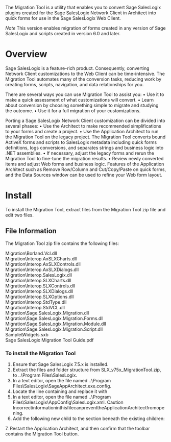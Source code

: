 The Migration Tool is a utility that enables you to convert Sage SalesLogix plugins created for the Sage SalesLogix Network Client in Architect into quick forms for use in the Sage SalesLogix Web Client.

*Note*	This version enables migration of forms created in any version of Sage SalesLogix and scripts created in version 6.0 and later.

Overview
========
Sage SalesLogix is a feature-rich product. Consequently, converting Network Client customizations to the Web Client can be time-intensive. The Migration Tool automates many of the conversion tasks, reducing work by creating forms, scripts, navigation, and data relationships for you.

There are several ways you can use Migration Tool to assist you:
•	Use it to make a quick assessment of what customizations will convert.
•	Learn about conversion by choosing something simple to migrate and studying the outcome.
•	Use it for a full migration of your customizations.

Porting a Sage SalesLogix Network Client customization can be divided into several phases:
•	Use the Architect to make recommended simplifications to your forms and create a project.
•	Use the Application Architect to run the Migration Tool on the legacy project. The Migration Tool converts bound ActiveX forms and scripts to SalesLogix metadata including quick forms definitions, logs conversions, and separates strings and business logic into .NET assemblies.
•	If necessary, adjust the legacy forms and rerun the Migration Tool to fine-tune the migration results.
•	Review newly converted items and adjust Web forms and business logic. Features of the Application Architect such as Remove Row/Column and Cut/Copy/Paste on quick forms, and the Data Sources window can be used to refine your Web form layout.

Install
=======
To install the Migration Tool, extract files from the Migration Tool zip file and edit two files.

File Information
------------------
The Migration Tool zip file contains the following files:

Migration\Borland.Vcl.dll  
Migration\Interop.AxSLXCharts.dll  
Migration\Interop.AxSLXControls.dll   
Migration\Interop.AxSLXDialogs.dll   
Migration\Interop.SalesLogix.dll  
Migration\Interop.SLXCharts.dll   
Migration\Interop.SLXControls.dll   
Migration\Interop.SLXDialogs.dll   
Migration\Interop.SLXOptions.dll   
Migration\Interop.StdType.dll   
Migration\Interop.StdVCL.dll   
Migration\Sage.SalesLogix.Migration.dll   
Migration\Sage.SalesLogix.Migration.Forms.dll   
Migration\Sage.SalesLogix.Migration.Module.dll   
Migration\Sage.SalesLogix.Migration.Script.dll   
Sample\Widgets.sxb  
Sage SalesLogix Migration Tool Guide.pdf

### To install the Migration Tool

1.	Ensure that Sage SalesLogix 7.5.x is installed.
2.	Extract the files and folder structure from SLX_v75x_MigrationTool.zip, to ..\Program Files\SalesLogix.
3.	In a text editor, open the file named ..\Program Files\SalesLogix\SageAppArchitect.exe.config.
4.	Locate the line containing <probing privatePath="Platform;SupportFiles"/> and replace it with <probing privatePath="Platform;SupportFiles;Migration"/>
5.	In a text editor, open the file named ..\Program Files\SalesLogix\AppConfig\SalesLogix.xml.
Caution IncorrectinformationinthisfilecanpreventtheApplicationArchitectfromopening.
6.	Add the following new <Include> child to the <Modules> section beneath the existing children:
<Include ModuleName= "Sage.SalesLogix.Migration.Module.MigrationModule,Sage.SalesLogix.Migration.Module"/>
7.	Restart the Application Architect, and then confirm that the toolbar contains the Migration Tool button.
